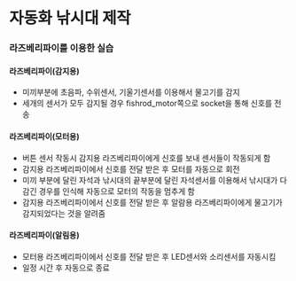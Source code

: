 # 자동화 낚시대 제작

### 라즈베리파이를 이용한 실습

#### 라즈베리파이(감지용)

- 미끼부분에 초음파, 수위센서, 기울기센서를 이용해서 물고기를 감지
- 세개의 센서가 모두 감지될 경우 fishrod_motor쪽으로 socket을 통해 신호를 전송

#### 라즈베리파이(모터용)

- 버튼 센서 작동시 감지용 라즈베리파이에게 신호를 보내 센서들이 작동되게 함
- 감지용 라즈베리파이에서 신호를 전달 받은 후 모터를 자동으로 회전
- 미끼 부분에 달린 자석과 낚시대의 끝부분에 달린 자석센서를 이용해서 낚시대가 다 감긴 경우를 인식해 자동으로 모터의 작동을 멈추게 함
- 감지용 라즈베리파이에서 신호를 전달 받은 후 알람용 라즈베리파이에게 물고기가 감지되었다는 것을 알려줌

#### 라즈베리파이(알림용)

- 모터용 라즈베리파이에서 신호를 전달 받은 후 LED센서와 소리센서를 자동시킴
- 일정 시간 후 자동으로 종료
